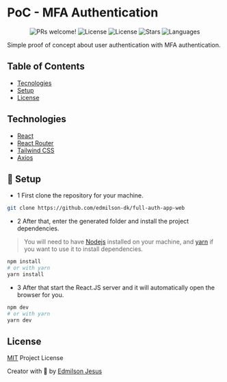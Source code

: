 # PoC - MFA Authentication

<p align="center">
  <img src="https://img.shields.io/static/v1?label=full-auth-app-web&message=Welcome&color=FFFFFF&labelColor=110C2F" alt="PRs welcome!" />
  <img alt="License" src="https://img.shields.io/static/v1?label=version&message=1.0&color=FFFFFF&labelColor=110C2F">
  <img alt="License" src="https://img.shields.io/static/v1?label=license&message=MIT&color=FFFFFF&labelColor=110C2F">
  <img alt="Stars" src="https://img.shields.io/github/stars/edmilson-dk/full-auth-app-web?color=FFFFFF&labelColor=110C2F">
  <img alt="Languages" src="https://img.shields.io/github/languages/count/edmilson-dk/full-auth-app-web?color=FFFFFF&labelColor=110C2F">
</p>

Simple proof of concept about user authentication with MFA authentication.

## Table of Contents

- [Tecnologies](#technologies)
- [Setup](#setup)
- [License](#license)

<a id="technologies"></a>

## Technologies

- [React](https://reactjs.org/)
- [React Router](https://reacttraining.com/react-router/)
- [Tailwind CSS](https://tailwindcss.com/)
- [Axios](https://www.npmjs.com/package/axios)

<a id="setup"></a>

## 👷 Setup

- 1 First clone the repository for your machine.

```sh
git clone https://github.com/edmilson-dk/full-auth-app-web
```

- 2 After that, enter the generated folder and install the project dependencies.

> You will need to have [Nodejs](https://nodejs.org/) installed on your machine, and [yarn](https://yarnpkg.com/) if you want to use it to install dependencies.

```sh
npm install
# or with yarn
yarn install
```

- 3 After that start the React.JS server and it will automatically open the browser for you.

```sh
npm dev
# or with yarn
yarn dev
```

<a id="license"></a>

## License

[MIT](https://github.com/edmilson-dk/full-auth-app-web/blob/main/LICENSE) Project License

Creator with 💙 by [Edmilson Jesus](https://www.linkedin.com/in/edmilsonjesus)

